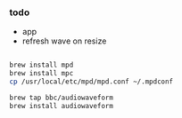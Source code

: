 ### todo

- app
- refresh wave on resize


```sh

brew install mpd
brew install mpc
cp /usr/local/etc/mpd/mpd.conf ~/.mpdconf

brew tap bbc/audiowaveform
brew install audiowaveform

```

